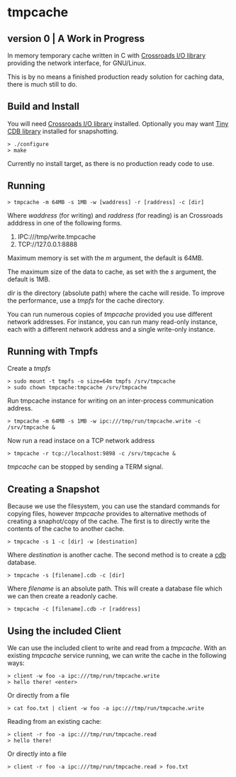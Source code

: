 tmpcache
========
version 0 | A Work in Progress
---------

In memory temporary cache written in C with 
[Crossroads I/O library](http://www.crossroads.io) providing the network
interface, for GNU/Linux.

This is by no means a finished production ready solution for caching data,
there is much still to do. 

Build and Install
------------------

You will need [Crossroads I/O library](http://www.crossroads.io) installed. 
Optionally you may want [Tiny CDB library](http://www.corpit.ru/mjt/tinycdb.html) installed for snapshotting. 

    > ./configure
    > make

Currently no install target, as there is no production ready code to use.

Running
----------------

    > tmpcache -m 64MB -s 1MB -w [waddress] -r [raddress] -c [dir]

Where _waddress_ (for writing) and _raddress_ (for reading) is 
an Crossroads adddress in one of the following forms.

1. IPC:///tmp/write.tmpcache
2. TCP://127.0.0.1:8888 

Maximum memory is set with the _m_ argument, the default is 64MB. 

The maximum size of the data to cache, as set with the _s_ argument, the
default is 1MB. 

_dir_ is the directory (absolute path) where the cache will reside. To 
improve the performance, use a *tmpfs* for the cache directory. 

You can run numerous copies of *tmpcache* provided you use different network addresses. For instance, you can run many read-only instance, each with a different network address and a single write-only instance. 

Running with Tmpfs
-------------------

Create a *tmpfs* 

    > sudo mount -t tmpfs -o size=64m tmpfs /srv/tmpcache
    > sudo chown tmpcache:tmpcache /srv/tmpcache

Run tmpcache instance for writing on an inter-process communication address.

    > tmpcache -m 64MB -s 1MB -w ipc:///tmp/run/tmpcache.write -c /srv/tmpcache &

Now run a read instace on a TCP network address

    > tmpcache -r tcp://localhost:9898 -c /srv/tmpcache &
 
*tmpcache* can be stopped by sending a TERM signal. 

Creating a Snapshot
--------------------

Because we use the filesystem, you can use the standard commands for copying
files, however *tmpcache* provides to alternative methods of creating a
snaphot/copy of the cache. The first is to directly write the contents of
the cache to another cache.

    > tmpcache -s 1 -c [dir] -w [destination]

Where _destination_ is another cache. The second method is to create a 
[cdb](http://www.corpit.ru/mjt/tinycdb.html#intro) database.

    > tmpcache -s [filename].cdb -c [dir]

Where _filename_ is an absolute path. This will create a database file which
we can then create a readonly cache. 

    > tmpcache -c [filename].cdb -r [raddress]
 
Using the included Client
-------------------------

We can use the included client to write and read from a *tmpcache*. With an
existing *tmpcache* service running, we can write the cache in the following
ways:

    > client -w foo -a ipc:///tmp/run/tmpcache.write
    > hello there! <enter>

Or directly from a file

    > cat foo.txt | client -w foo -a ipc:///tmp/run/tmpcache.write

Reading from an existing cache:

    > client -r foo -a ipc:///tmp/run/tmpcache.read
    > hello there!

Or directly into a file

    > client -r foo -a ipc:///tmp/run/tmpcache.read > foo.txt 

